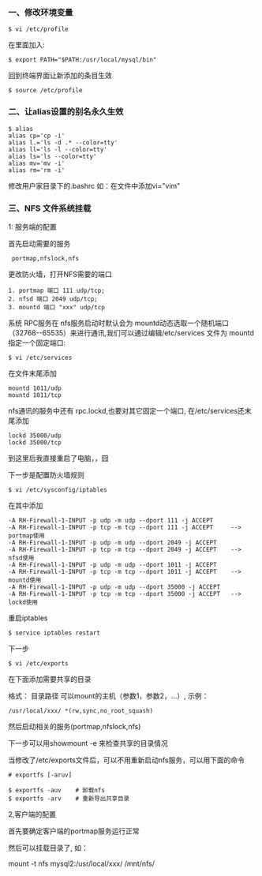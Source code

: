 ### 一、修改环境变量

    $ vi /etc/profile

在里面加入:

    $ export PATH="$PATH:/usr/local/mysql/bin"

回到终端界面让新添加的条目生效

    $ source /etc/profile

### 二、让alias设置的别名永久生效
    $ alias
    alias cp='cp -i'
    alias l.='ls -d .* --color=tty'
    alias ll='ls -l --color=tty'
    alias ls='ls --color=tty'
    alias mv='mv -i'
    alias rm='rm -i'
修改用户家目录下的.bashrc  如：在文件中添加vi="vim"


### 三、NFS 文件系统挂载

1: 服务端的配置

  首先启动需要的服务

     portmap,nfslock,nfs 

  更改防火墙，打开NFS需要的端口

    1. portmap 端口 111 udp/tcp;  
    2. nfsd 端口 2049 udp/tcp;  
    3. mountd 端口 "xxx" udp/tcp 

系统 RPC服务在 nfs服务启动时默认会为 mountd动态选取一个随机端口（32768--65535）来进行通讯,我们可以通过编辑/etc/services 文件为 mountd指定一个固定端口:

    $ vi /etc/services 

在文件末尾添加

    mountd 1011/udp  
    mountd 1011/tcp 

nfs通讯的服务中还有 rpc.lockd,也要对其它固定一个端口, 在/etc/services还末尾添加
    
    lockd 35000/udp
    lockd 35000/tcp

到这里后我直接重启了电脑，，囧
  
下一步是配置防火墙规则
  
    $ vi /etc/sysconfig/iptables

在其中添加

    -A RH-Firewall-1-INPUT -p udp -m udp --dport 111 -j ACCEPT
    -A RH-Firewall-1-INPUT -p tcp -m tcp --dport 111 -j ACCEPT     --> portmap使用
    -A RH-Firewall-1-INPUT -p udp -m udp --dport 2049 -j ACCEPT
    -A RH-Firewall-1-INPUT -p tcp -m tcp --dport 2049 -j ACCEPT    --> nfsd使用
    -A RH-Firewall-1-INPUT -p udp -m udp --dport 1011 -j ACCEPT
    -A RH-Firewall-1-INPUT -p tcp -m tcp --dport 1011 -j ACCEPT    --> mountd使用
    -A RH-Firewall-1-INPUT -p udp -m udp --dport 35000 -j ACCEPT
    -A RH-Firewall-1-INPUT -p tcp -m tcp --dport 35000 -j ACCEPT   --> lockd使用
 
 重启iptables

    $ service iptables restart

 下一步  
    
    $ vi /etc/exports

 在下面添加需要共享的目录

 格式：  目录路径  可以mount的主机（参数1，参数2，...）,  示例： 

    /usr/local/xxx/ *(rw,sync,no_root_squash)

 然后启动相关的服务(portmap,nfslock,nfs)
 
 下一步可以用showmount -e 来检查共享的目录情况 
 
当修改了/etc/exports文件后，可以不用重新启动nfs服务，可以用下面的命令
    
    # exportfs [-aruv]
    
    $ exportfs -auv    # 卸载nfs
    $ exportfs -arv    # 重新导出共享目录 

2,客户端的配置 
 
 首先要确定客户端的portmap服务运行正常
 
 然后可以挂载目录了,  如：
 
 mount -t nfs mysql2:/usr/local/xxx/ /mnt/nfs/

